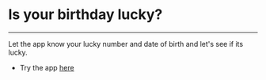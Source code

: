 # Is your birthday lucky?
------------
Let the app know your lucky number and date of birth and let's see if its lucky.

 * Try the app [here]()
